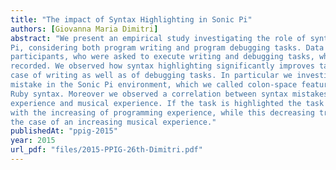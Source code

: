 ```yaml
---
title: "The impact of Syntax Highlighting in Sonic Pi"
authors: [Giovanna Maria Dimitri]
abstract: "We present an empirical study investigating the role of syntax highlighting in Sonic
Pi, considering both program writing and program debugging tasks. Data were collected from 10
participants, who were asked to execute writing and debugging tasks, while their screens were
recorded. We observed how syntax highlighting significantly improves task completion time in the
case of writing as well as of debugging tasks. In particular we investigated debugging of a common
mistake in the Sonic Pi environment, which we called colon-space feature because of the underlying
Ruby syntax. Moreover we observed a correlation between syntax mistakes with programming
experience and musical experience. If the task is highlighted the task completion time decreases
with the increasing of programming experience, while this decreasing trend is not so significant in
the case of an increasing musical experience."
publishedAt: "ppig-2015"
year: 2015
url_pdf: "files/2015-PPIG-26th-Dimitri.pdf"
---
```

